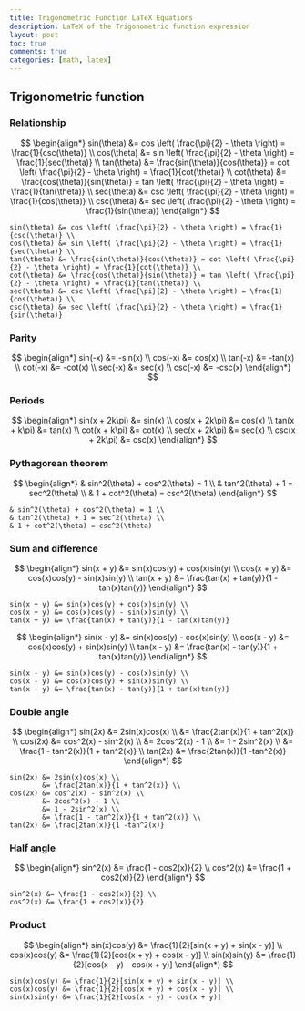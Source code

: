 ```yaml
---
title: Trigonometric Function LaTeX Equations
description: LaTeX of the Trigonometric function expression
layout: post
toc: true
comments: true
categories: [math, latex]
---
```


## Trigonometric function

### Relationship

$$
\begin{align*}
sin(\theta) &= cos \left( \frac{\pi}{2} - \theta \right) = \frac{1}{csc(\theta)} \\
cos(\theta) &= sin \left( \frac{\pi}{2} - \theta \right) = \frac{1}{sec(\theta)} \\
tan(\theta) &= \frac{sin(\theta)}{cos(\theta)} = cot \left( \frac{\pi}{2} - \theta \right) = \frac{1}{cot(\theta)} \\
cot(\theta) &= \frac{cos(\theta)}{sin(\theta)} = tan \left( \frac{\pi}{2} - \theta \right) = \frac{1}{tan(\theta)} \\
sec(\theta) &= csc \left( \frac{\pi}{2} - \theta \right) = \frac{1}{cos(\theta)} \\
csc(\theta) &= sec \left( \frac{\pi}{2} - \theta \right) = \frac{1}{sin(\theta)}
\end{align*}
$$

```text
sin(\theta) &= cos \left( \frac{\pi}{2} - \theta \right) = \frac{1}{csc(\theta)} \\
cos(\theta) &= sin \left( \frac{\pi}{2} - \theta \right) = \frac{1}{sec(\theta)} \\
tan(\theta) &= \frac{sin(\theta)}{cos(\theta)} = cot \left( \frac{\pi}{2} - \theta \right) = \frac{1}{cot(\theta)} \\
cot(\theta) &= \frac{cos(\theta)}{sin(\theta)} = tan \left( \frac{\pi}{2} - \theta \right) = \frac{1}{tan(\theta)} \\
sec(\theta) &= csc \left( \frac{\pi}{2} - \theta \right) = \frac{1}{cos(\theta)} \\
csc(\theta) &= sec \left( \frac{\pi}{2} - \theta \right) = \frac{1}{sin(\theta)}
```

### Parity

$$
\begin{align*}
sin(-x) &= -sin(x) \\
cos(-x) &= cos(x) \\
tan(-x) &= -tan(x) \\
cot(-x) &= -cot(x) \\
sec(-x) &= sec(x) \\
csc(-x) &= -csc(x)
\end{align*}
$$

### Periods

$$
\begin{align*}
sin(x + 2k\pi) &= sin(x) \\
cos(x + 2k\pi) &= cos(x) \\
tan(x + k\pi) &= tan(x) \\
cot(x + k\pi) &= cot(x) \\
sec(x + 2k\pi) &= sec(x) \\
csc(x + 2k\pi) &= csc(x)
\end{align*}
$$

### Pythagorean theorem

$$
\begin{align*}
& sin^2(\theta) + cos^2(\theta) = 1 \\
& tan^2(\theta) + 1 = sec^2(\theta) \\
& 1 + cot^2(\theta) = csc^2(\theta)
\end{align*}
$$

```text
& sin^2(\theta) + cos^2(\theta) = 1 \\
& tan^2(\theta) + 1 = sec^2(\theta) \\
& 1 + cot^2(\theta) = csc^2(\theta)
```

### Sum and difference

$$
\begin{align*}
sin(x + y) &= sin(x)cos(y) + cos(x)sin(y) \\
cos(x + y) &= cos(x)cos(y) - sin(x)sin(y) \\
tan(x + y) &= \frac{tan(x) + tan(y)}{1 - tan(x)tan(y)}
\end{align*}
$$

```text
sin(x + y) &= sin(x)cos(y) + cos(x)sin(y) \\
cos(x + y) &= cos(x)cos(y) - sin(x)sin(y) \\
tan(x + y) &= \frac{tan(x) + tan(y)}{1 - tan(x)tan(y)}
```

$$
\begin{align*}
sin(x - y) &= sin(x)cos(y) - cos(x)sin(y) \\
cos(x - y) &= cos(x)cos(y) + sin(x)sin(y) \\
tan(x - y) &= \frac{tan(x) - tan(y)}{1 + tan(x)tan(y)}
\end{align*}
$$

```text
sin(x - y) &= sin(x)cos(y) - cos(x)sin(y) \\
cos(x - y) &= cos(x)cos(y) + sin(x)sin(y) \\
tan(x - y) &= \frac{tan(x) - tan(y)}{1 + tan(x)tan(y)}
```

### Double angle

$$
\begin{align*}
sin(2x) &= 2sin(x)cos(x) \\
        &= \frac{2tan(x)}{1 + tan^2(x)} \\
cos(2x) &= cos^2(x) - sin^2(x) \\
        &= 2cos^2(x) - 1 \\
        &= 1 - 2sin^2(x) \\
        &= \frac{1 - tan^2(x)}{1 + tan^2(x)} \\
tan(2x) &= \frac{2tan(x)}{1 -tan^2(x)}
\end{align*}
$$

```text
sin(2x) &= 2sin(x)cos(x) \\
        &= \frac{2tan(x)}{1 + tan^2(x)} \\
cos(2x) &= cos^2(x) - sin^2(x) \\
        &= 2cos^2(x) - 1 \\
        &= 1 - 2sin^2(x) \\
        &= \frac{1 - tan^2(x)}{1 + tan^2(x)} \\
tan(2x) &= \frac{2tan(x)}{1 -tan^2(x)}
```

### Half angle

$$
\begin{align*}
sin^2(x) &= \frac{1 - cos2(x)}{2} \\
cos^2(x) &= \frac{1 + cos2(x)}{2}
\end{align*}
$$

```text
sin^2(x) &= \frac{1 - cos2(x)}{2} \\
cos^2(x) &= \frac{1 + cos2(x)}{2}
```

### Product

$$
\begin{align*}
sin(x)cos(y) &= \frac{1}{2}[sin(x + y) + sin(x - y)] \\
cos(x)cos(y) &= \frac{1}{2}[cos(x + y) + cos(x - y)] \\
sin(x)sin(y) &= \frac{1}{2}[cos(x - y) - cos(x + y)]
\end{align*}
$$

```text
sin(x)cos(y) &= \frac{1}{2}[sin(x + y) + sin(x - y)] \\
cos(x)cos(y) &= \frac{1}{2}[cos(x + y) + cos(x - y)] \\
sin(x)sin(y) &= \frac{1}{2}[cos(x - y) - cos(x + y)]
```
